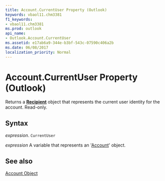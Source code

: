 ```yaml
---
title: Account.CurrentUser Property (Outlook)
keywords: vbaol11.chm3381
f1_keywords:
- vbaol11.chm3381
ms.prod: outlook
api_name:
- Outlook.Account.CurrentUser
ms.assetid: e17ab6a9-344e-b3bf-543c-07590c406a2b
ms.date: 06/08/2017
localization_priority: Normal
---
```



# Account.CurrentUser Property (Outlook)

Returns a  **[Recipient](Outlook.Recipient.md)** object that represents the current user identity for the account. Read-only.


## Syntax

_expression_. `CurrentUser`

_expression_ A variable that represents an '[Account](Outlook.Account.md)' object.


## See also


[Account Object](Outlook.Account.md)

